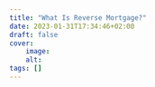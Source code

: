 ```yaml
---
title: "What Is Reverse Mortgage?"
date: 2023-01-31T17:34:46+02:00
draft: false
cover:
    image: 
    alt: 
tags: []
---
```




